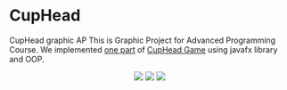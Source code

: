 # CupHead
CupHead graphic AP
This is Graphic Project for Advanced Programming Course. We implemented [one part](https://www.youtube.com/watch?v=Z3wSdAnHfx8) of [CupHead Game](https://en.wikipedia.org/wiki/Cuphead) using javafx library and OOP.

<p align="center">
  <img src="https://cdn.vox-cdn.com/thumbor/3bMiS3yJfvyFNjdDNw_ghenknME=/0x0:1920x1080/1200x0/filters:focal(0x0:1920x1080):no_upscale()/cdn.vox-cdn.com/uploads/chorus_asset/file/9370491/Xbox_Clip_1_Screenshot_2017_10_02_03_10_19.png" />
  <img src="https://cdn.staticneo.com/ew/thumb/5/55/CH_02_AviationAction_02_evPD5.png/662px-CH_02_AviationAction_02_evPD5.png" />
  <img src="https://cdn.vox-cdn.com/thumbor/UXrgfyBifdZ-Um9WgiR31yaU8PI=/1400x0/filters:no_upscale()/cdn.vox-cdn.com/uploads/chorus_asset/file/9370497/Xbox_Clip_1_Screenshot_2017_10_02_03_11_44.png" />
</p>



